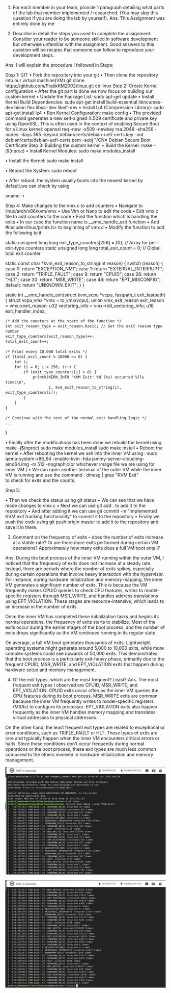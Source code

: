 1.	For each member in your team, provide 1 paragraph detailing what parts of the lab that member implemented / researched. (You may skip this question if you are doing the lab by yourself).
Ans. This Assignment was entirely done by me 

2.	Describe in detail the steps you used to complete the assignment. Consider your reader to be someone skilled in software development but otherwise unfamiliar with the assignment. Good answers to this question will be recipes that someone can follow to reproduce your development steps.

Ans.
I will explain the procedure I followed in Steps:

Step 1: GIT
•	Fork the repository into your git 
•	Then clone the repository into our virtual machine(VM) 
git clone https://github.com/PratikKM2002/linux.git
cd linux
              Step 2: Create Kernel configuration
•	After the git part is done we now focus on building our custom kernel
•	Update the Package List: sudo apt-get update
•	Install Kernel Build Dependencies: sudo apt-get install build-essential libncurses-dev bison flex libssl-dev libelf-dev
•	Install lz4 (Compression Library): sudo apt-get install lz4
•	Run Kernel Configuration: make config
•	The provided command generates a new self-signed X.509 certificate and private key using OpenSSL. This is often used in the context of enabling Secure Boot for a Linux kernel:   openssl req -new -x509 -newkey rsa:2048 -sha256 -nodes -days 365 -keyout debian/certs/debian-uefi-certs.key -out debian/certs/debian-uefi-certs.pem -subj "/CN= Debian Secure Boot Certificate
             Step 3: Building the custom kernel
•	Build the Kernel: 
                    make -j$(nproc)
•	Install Kernel Modules:
       sudo make modules_install

•	Install the Kernel:
    sudo make install

•	Reboot the System:
sudo reboot

•	After reboot, the system usually boots into the newest kernel by default,we can check by using

uname -r
  
 Step 4: Make changes to the vmx.c to add counters
•	Navigate to linux/arch/x86/kvm/vmx
•	Use Vim or Nano to edit the code
•	Edit vmx.c file to add counters to the code
•	Find the function which is handling the exits
•	In our case the function name is __vmx_handle_exit function
•	Add #include<linux/printk.h> to beginning of vmx.c
•	Modify the function to add the following to it

static unsigned long long exit_type_counters[256] = {0}; // Array for per-exit-type counters
static unsigned long long total_exit_count = 0;         // Global total exit counter


static const char *kvm_exit_reason_to_string(int reason) {
    switch (reason) {
    case 0: return "EXCEPTION_NMI";
    case 1: return "EXTERNAL_INTERRUPT";
    case 2: return "TRIPLE_FAULT";
    case 9: return "CPUID";
    case 28: return "HLT";
    case 30: return "MSR_WRITE";
    case 48: return "EPT_MISCONFIG";
    default: return "UNKNOWN_EXIT";
    }
}





static int __vmx_handle_exit(struct kvm_vcpu *vcpu, fastpath_t exit_fastpath) {
    struct vcpu_vmx *vmx = to_vmx(vcpu);
    union vmx_exit_reason exit_reason = vmx->exit_reason;
    u32 vectoring_info = vmx->idt_vectoring_info;
    u16 exit_handler_index;

    /* Add the counters at the start of the function */
    int exit_reason_type = exit_reason.basic; // Get the exit reason type number
    exit_type_counters[exit_reason_type]++;
    total_exit_count++;

    /* Print every 10,000 total exits */
    if (total_exit_count % 10000 == 0) {
        int i;
        for (i = 0; i < 256; i++) {
            if (exit_type_counters[i] > 0) {
                printk(KERN_INFO "KVM Exit: %d (%s) occurred %llu times\n",
                       i, kvm_exit_reason_to_string(i), exit_type_counters[i]);
            }
        }
    }

    /* Continue with the rest of the normal exit handling logic */
    ...
}


•	Finally after the  modifications has been done we rebuild the kernel using
make -j$(nproc)
sudo make modules_install
sudo make install
•	Reboot the kernel 
•	After rebooting the kernel we ssh into the inner VM using :
sudo qemu-system-x86_64 -enable-kvm -hda jammy-server-cloudimg-amd64.img -m 512 -nographic(or whichever image file we are using for inner VM )
•	We can open another terminal of the outer VM while the inner VM is running and use the command : 
                     dmesg | grep "KVM Exit"  
to check for exits and the counts.

Step  5:

•	Then we check the status using 
                                         git status
•	We can see that we have made changes to vmx.c
•	Next we can use git add . to add it to the repository
•	And after adding it we can use 
   git commit -m "Implemented KVM exit tracking functionality"
to commit it to the repository
•	Finally we push the code using git push origin master to add it to the repository and save it in there.

3.	Comment on the frequency of exits – does the number of exits increase at a stable rate? Or are there more exits performed during certain VM operations? Approximately how many exits does a full VM boot entail?

Ans. During the boot process of the inner VM running within the outer VM, I noticed that the frequency of exits does not increase at a steady rate. 
Instead, there are periods where the number of exits spikes, especially during certain operations that involve heavy interaction with the hypervisor. 
For instance, during hardware initialization and memory mapping, the inner VM generates a significant number of exits. This is because the VM frequently makes CPUID queries to check CPU features, writes to model-specific registers through MSR_WRITE, and handles address translations using EPT_VIOLATION. 
These stages are resource-intensive, which leads to an increase in the number of exits.

Once the inner VM has completed these initialization tasks and begins its normal operations, the frequency of exits starts to stabilize. 
Most of the exits occur during the earlier stages of the boot process, and the number of exits drops significantly as the VM continues running in its regular state.

On average, a full VM boot generates thousands of exits. Lightweight operating systems might generate around 5,000 to 10,000 exits, while more complex systems could see upwards of 50,000 exits. 
This demonstrates that the boot process is a particularly exit-heavy phase, primarily due to the frequent CPUID, MSR_WRITE, and EPT_VIOLATION exits that happen during hardware setup and memory management.


4.	Of the exit types, which are the most frequent? Least?
Ans. The most frequent exit types I observed are CPUID, MSR_WRITE, and EPT_VIOLATION. CPUID exits occur often as the inner VM queries the CPU features during its boot process. 
MSR_WRITE exits are common because the inner VM frequently writes to model-specific registers (MSRs) to configure its processor. EPT_VIOLATION exits also happen frequently as the inner VM handles memory mapping and translates virtual addresses to physical addresses.

On the other hand, the least frequent exit types are related to exceptional or error conditions, such as TRIPLE_FAULT or HLT.
 These types of exits are rare and typically happen when the inner VM encounters critical errors or halts. 
Since these conditions don’t occur frequently during normal operations or the boot process, these exit types are much less common compared to the others involved in hardware initialization and memory management.

![App Screenshot](https://github.com/PratikKM2002/linux/blob/master/screenshots/Screenshot%20(636).png)


![App Screenshot](https://github.com/PratikKM2002/linux/blob/master/screenshots/Screenshot%20(633).png)










